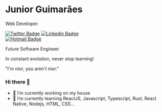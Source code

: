 # Junior Guimarães 

Web Developer.

[![Twitter Badge](https://img.shields.io/badge/-@nioritos-6633cc?style=flat-square&labelColor=6633cc&logo=twitter&logoColor=white&link=https://twitter.com/nioritos)](https://twitter.com/nioritos) 
[![Linkedin Badge](https://img.shields.io/badge/-Junior%20Guimaraes-6633cc?style=flat-square&logo=Linkedin&logoColor=white&link=https://www.linkedin.com/in/junior-guimarães-952625203/)](https://www.linkedin.com/in/junior-guimarães-952625203/)  
[![Hotmail Badge](https://img.shields.io/badge/-contatonioritos@hotmail.com-6633cc?style=flat-square&logo=Gmail&logoColor=white&link=mailto:contatonioritos@hotmail.com)](mailto:contatonioritos@hotmail.com)

Future Software Engineer

In constant evolution, never stop learning!

"I'm nior, you aren't nior."



### Hi there 👋

<!--
**nioritos/nioritos** is a ✨ _special_ ✨ repository because its `README.md` (this file) appears on your GitHub profile.

Here are some ideas to get you started: -->

- 🔭 I’m currently working on my house
- 🌱 I’m currently learning ReactJS, Javascript, Typescript, Rust, React Native, Nodejs, HTML, CSS...
<!-- -- 👯 I’m looking to collaborate on ...
- 🤔 I’m looking for help with ...
 💬 Ask me about ...
- 📫 How to reach me: ...
- 😄 Pronouns: ...
- ⚡ Fun fact: ... -->

